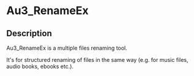 # Au3_RenameEx

## Description

Au3_RenameEx is a multiple files renaming tool.

It's for structured renaming of files in the same way (e.g. for music files, audio books, ebooks etc.).
